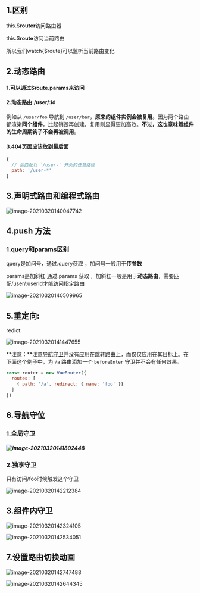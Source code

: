 #### 

## 1.区别

this.$**router**访问路由器

this.$**route**访问当前路由 

所以我们watch{$route}可以监听当前路由变化

## 2.动态路由

#### 1.可以通过$route.params来访问

#### 2.动态路由:/user/:id 

例如从 `/user/foo` 导航到 `/user/bar`，**原来的组件实例会被复用**。因为两个路由都渲染**同个组件**，比起销毁再创建，复用则显得更加高效。**不过，这也意味着组件的生命周期钩子不会再被调用**。

#### 3.404页面应该放到最后面

```js
{
  // 会匹配以 `/user-` 开头的任意路径
  path: '/user-*'
}
```

## 3.声明式路由和编程式路由

![image-20210320140047742](https://i.loli.net/2021/03/20/YZK2XBemwV1iTQL.png)

## 4.push 方法

### 1.query和params区别 

query是加问号，通过.query获取 ，加问号一般用于**传参数**

params是加斜杠   通过.params 获取 ，加斜杠一般是用于**动态路由**，需要匹配/user/:userId才能访问指定路由



![image-20210320140509965](https://i.loli.net/2021/03/20/eNTxI8kzmtcy1j9.png)

## 5.重定向:

redict:

![image-20210320141447655](https://i.loli.net/2021/03/20/KvuAqHCSkPeIiXf.png)

**注意：**注意[导航守卫](https://router.vuejs.org/zh/guide/advanced/navigation-guards.html)并没有应用在跳转路由上，而仅仅应用在其目标上。在下面这个例子中，为 `/a` 路由添加一个 `beforeEnter` 守卫并不会有任何效果。

```js
const router = new VueRouter({
  routes: [
    { path: '/a', redirect: { name: 'foo' }}
  ]
})
```

## 6.导航守位

### 1.全局守卫

##### ![image-20210320141802448](https://i.loli.net/2021/03/20/eAFLd3uTZm29XDV.png)

### 2.独享守卫

只有访问/foo时候触发这个守卫

![image-20210320142212384](https://i.loli.net/2021/03/20/u7pbkzDv8HWB21f.png)

## 3.组件内守卫

![image-20210320142324105](https://i.loli.net/2021/03/20/xweUgIGRVfKYvQE.png)

![image-20210320142534051](https://i.loli.net/2021/03/20/vmnRBPTChoQUEgF.png)



## 7.设置路由切换动画



![image-20210320142747488](https://i.loli.net/2021/03/20/7eSfLropGhzmDvB.png)

![image-20210320142644345](https://i.loli.net/2021/03/20/LBWfPJUt5S3amkh.png)